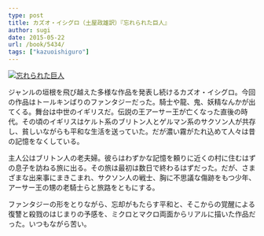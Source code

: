 ```yaml
---
type: post
title: カズオ・イシグロ（土屋政雄訳）『忘れられた巨人』
author: sugi
date: 2015-05-22
url: /book/5434/
tags: ["kazuoishiguro"]
---
```

<a href="http://www.amazon.co.jp/exec/obidos/ASIN/4152095369/chezsugi-22/ref=nosim/" onclick="_gaq.push(['_trackEvent', 'outbound-article', 'http://www.amazon.co.jp/exec/obidos/ASIN/4152095369/chezsugi-22/ref=nosim/', '']);" name="amazletlink" target="_blank"><img src="http://i2.wp.com/ecx.images-amazon.com/images/I/51%2BnzzC89AL.jpg?w=660" alt="忘れられた巨人" class="alignleft"  data-recalc-dims="1" /></a>

ジャンルの垣根を飛び越えた多様な作品を発表し続けるカズオ・イシグロ。今回の作品はトールキンばりのファンタジーだった。騎士や龍、鬼、妖精なんかが出てくる。舞台は中世のイギリスだ。伝説の王アーサー王が亡くなった直後の時代。その頃のイギリスはケルト系のブリトン人とゲルマン系のサクソン人が共存し、貧しいながらも平和な生活を送っていた。だが濃い霧がたれ込めて人々は昔の記憶をなくしている。

主人公はブリトン人の老夫婦。彼らはわずかな記憶を頼りに近くの村に住むはずの息子を訪ねる旅に出る。その旅は最初は数日で終わるはずだった。だが、さまざまな出来事にまきこまれ、サクソン人の戦士、胸に不思議な傷跡をもつ少年、アーサー王の甥の老騎士らと旅路をともにする。

ファンタジーの形をとりながら、忘却がもたらす平和と、そこからの覚醒による復讐と殺戮のはじまりの予感を、ミクロとマクロ両面からリアルに描いた作品だった。いつもながら苦い。
